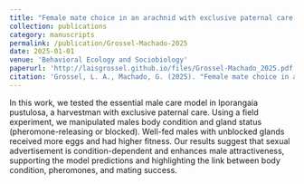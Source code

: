 ```yaml
---
title: "Female mate choice in an arachnid with exclusive paternal care: males in good condition have higher mating success, but only if they can advertise it"
collection: publications
category: manuscripts
permalink: /publication/Grossel-Machado-2025
date: 2025-01-01
venue: 'Behavioral Ecology and Sociobiology'
paperurl: 'http://laisgrossel.github.io/files/Grossel-Machado_2025.pdf'
citation: 'Grossel, L. A., Machado, G. (2025). "Female mate choice in an arachnid with exclusive paternal care: males in good condition have higher mating success, but only if they can advertise it." <i>Behavioral Ecology and Sociobiology</i> 79(35).'
---
```

In this work, we tested the essential male care model in Iporangaia pustulosa, a harvestman with exclusive paternal care. Using a field experiment, we manipulated males body condition and gland status (pheromone-releasing or blocked). Well-fed males with unblocked glands received more eggs and had higher fitness. Our results suggest that sexual advertisement is condition-dependent and enhances male attractiveness, supporting the model predictions and highlighting the link between body condition, pheromones, and mating success.

